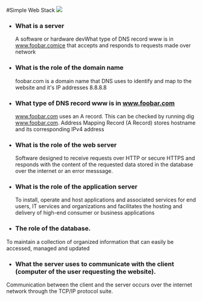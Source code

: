 #Simple Web Stack
![](https://github.com/valariembithe/alx-system_engineering-devops/blob/master/0x09-web_infrastructure_design/0-simple_web_stack.jpg)

- ### What is a server
  A software or hardware devWhat type of DNS record www is in www.foobar.comice that accepts and responds to requests made over network

- ### What is the role of the domain name
  foobar.com is a domain name that DNS uses to identify and map to the website and it's IP addresses 8.8.8.8

- ### What type of DNS record www is in www.foobar.com
  www.foobar.com uses an A record. This can be checked by running dig www.foobar.com. Address Mapping Record (A Record) stores hostname and its corresponding IPv4 address

- ### What is the role of the web server
  Software designed to receive requests over HTTP or secure HTTPS and responds with the content of the requested data stored in the database over the internet or an error messsage.

- ### What is the role of the application server
  To install, operate and host applications and associated services for end users, IT services and organizations and facilitates the hosting and delivery of high-end consumer or business applications

- ### The role of the database.
To maintain a collection of organized information that can easily be accessed, managed and updated

- ### What the server uses to communicate with the client (computer of the user requesting the website).
Communication between the client and the server occurs over the internet network through the TCP/IP protocol suite.
